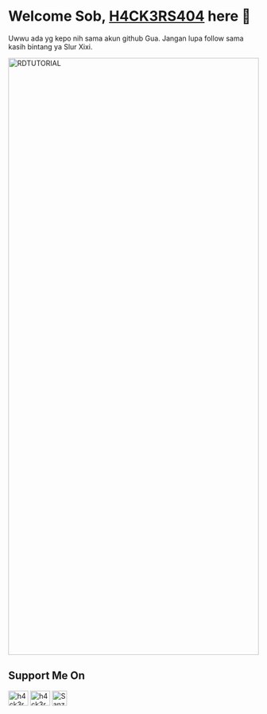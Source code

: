 # Welcome Sob, [H4CK3RS404](https://youtubw.com/c/RDTUTORIL-official) here 🙌

Uwwu ada yg kepo nih sama akun github Gua. Jangan lupa follow sama kasih bintang ya Slur Xixi.
<p><img align="center" width=100% src="https://raw.githubusercontent.com/RDTUTORIAL/RDTUTORIAL/main/121657510_1000479207083415_1101568902593936241_n.jpg" width=720px height=1200px alt="RDTUTORIAL" /></p>
<h2> Support Me On</h2>
<!-- Wih Ada Bang Jago Recode & Copas Code Aing Njink -->
<!-- Aing Juga Bikin Sendiri Njink Lu Enak Maen Copy2 Aja Kan Goblok -->
<p>
<a href="https://www.instagram.com/rdtutorial_official/" target="blank"><img align="center" src="https://cdn.jsdelivr.net/npm/simple-icons@3.0.1/icons/instagram.svg" alt="h4ck3rs404" height="30" width="40" /></a>
<a href="https://youtube.com/c/RDTUTORIAL-official/" target="blank"><img align="center" src="https://cdn.jsdelivr.net/npm/simple-icons@3.0.1/icons/youtube.svg" alt="h4ck3rs404" height="30" width="40" /></a>
<a href="https://github.com/RDTUTORIAL" target="blank"><img align="center" src="https://cdn.jsdelivr.net/npm/simple-icons@v3/icons/github.svg" alt="Sanz" height="30" widht="40" /></a>
</p>
<!-- Jangan Di Rikod Donk Om Aku Juga Masih Belajar :v -->
<!-- Wih Ada Bang jago ^_^ -->
<!-- Mau copy code nya ya ^_^ -->
<!-- Aing juga masih belajar Anyink -->
<!-- Semoga yg copy code nya jomblo selamanya & gk berkah hidup nya -->
